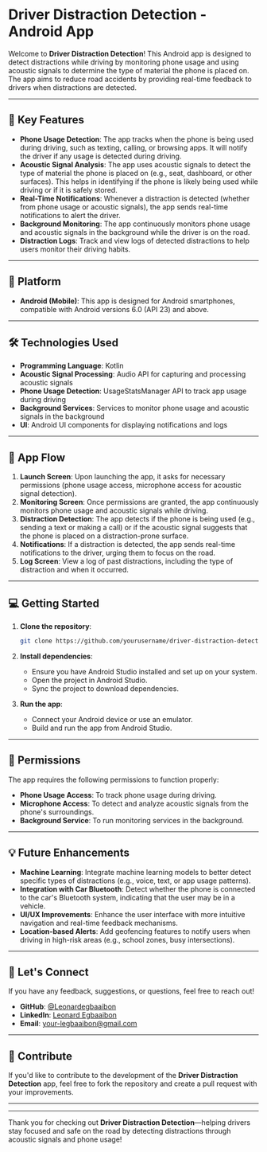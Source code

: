 # Driver Distraction Detection - Android App

Welcome to **Driver Distraction Detection**! This Android app is designed to detect distractions while driving by monitoring phone usage and using acoustic signals to determine the type of material the phone is placed on. The app aims to reduce road accidents by providing real-time feedback to drivers when distractions are detected.

---

## 🚗 Key Features
- **Phone Usage Detection**: The app tracks when the phone is being used during driving, such as texting, calling, or browsing apps. It will notify the driver if any usage is detected during driving.
- **Acoustic Signal Analysis**: The app uses acoustic signals to detect the type of material the phone is placed on (e.g., seat, dashboard, or other surfaces). This helps in identifying if the phone is likely being used while driving or if it is safely stored.
- **Real-Time Notifications**: Whenever a distraction is detected (whether from phone usage or acoustic signals), the app sends real-time notifications to alert the driver.
- **Background Monitoring**: The app continuously monitors phone usage and acoustic signals in the background while the driver is on the road.
- **Distraction Logs**: Track and view logs of detected distractions to help users monitor their driving habits.

---

## 📱 Platform
- **Android (Mobile)**: This app is designed for Android smartphones, compatible with Android versions 6.0 (API 23) and above.

---

## 🛠️ Technologies Used
- **Programming Language**: Kotlin
- **Acoustic Signal Processing**: Audio API for capturing and processing acoustic signals
- **Phone Usage Detection**: UsageStatsManager API to track app usage during driving
- **Background Services**: Services to monitor phone usage and acoustic signals in the background
- **UI**: Android UI components for displaying notifications and logs

---

## 📑 App Flow

1. **Launch Screen**: Upon launching the app, it asks for necessary permissions (phone usage access, microphone access for acoustic signal detection).
2. **Monitoring Screen**: Once permissions are granted, the app continuously monitors phone usage and acoustic signals while driving.
3. **Distraction Detection**: The app detects if the phone is being used (e.g., sending a text or making a call) or if the acoustic signal suggests that the phone is placed on a distraction-prone surface.
4. **Notifications**: If a distraction is detected, the app sends real-time notifications to the driver, urging them to focus on the road.
5. **Log Screen**: View a log of past distractions, including the type of distraction and when it occurred.

---

## 💻 Getting Started

1. **Clone the repository**:
    ```bash
    git clone https://github.com/yourusername/driver-distraction-detection.git
    ```

2. **Install dependencies**:
    - Ensure you have Android Studio installed and set up on your system.
    - Open the project in Android Studio.
    - Sync the project to download dependencies.

3. **Run the app**:
    - Connect your Android device or use an emulator.
    - Build and run the app from Android Studio.

---

## 📝 Permissions

The app requires the following permissions to function properly:
- **Phone Usage Access**: To track phone usage during driving.
- **Microphone Access**: To detect and analyze acoustic signals from the phone's surroundings.
- **Background Service**: To run monitoring services in the background.

---

## 💡 Future Enhancements
- **Machine Learning**: Integrate machine learning models to better detect specific types of distractions (e.g., voice, text, or app usage patterns).
- **Integration with Car Bluetooth**: Detect whether the phone is connected to the car's Bluetooth system, indicating that the user may be in a vehicle.
- **UI/UX Improvements**: Enhance the user interface with more intuitive navigation and real-time feedback mechanisms.
- **Location-based Alerts**: Add geofencing features to notify users when driving in high-risk areas (e.g., school zones, busy intersections).

---

## 💬 Let's Connect

If you have any feedback, suggestions, or questions, feel free to reach out!

- **GitHub**: [@Leonardegbaaibon](https://github.com/leonardegbaaibon)
- **LinkedIn**: [Leonard Egbaaibon](https://linkedin.com/in/legbaaibon@gmail.com)
- **Email**: your-legbaaibon@gmail.com

---

## 🚀 Contribute

If you'd like to contribute to the development of the **Driver Distraction Detection** app, feel free to fork the repository and create a pull request with your improvements.

---
---

Thank you for checking out **Driver Distraction Detection**—helping drivers stay focused and safe on the road by detecting distractions through acoustic signals and phone usage!
